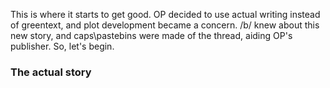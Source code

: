 This is where it starts to get good. OP decided to use actual writing instead of greentext, and plot development became a concern. /b/ knew about this new story, and caps\pastebins were made of the thread, aiding OP's publisher. So, let's begin.

### The actual story